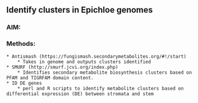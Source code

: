 ## Identify clusters in Epichloe genomes

### AIM:


### Methods:
    * Antismash (https://fungismash.secondarymetabolites.org/#!/start)
        * Takes in genome and outputs clusters identified
    * SMURF (http://smurf.jcvi.org/index.php)
        * Identifies secondary metabolite biosynthesis clusters based on PFAM and TIGRFAM domain content.
    * ID DE genes
        * perl and R scripts to identify metabolite clusters based on differential expression (DE) between stromata and stem
        
